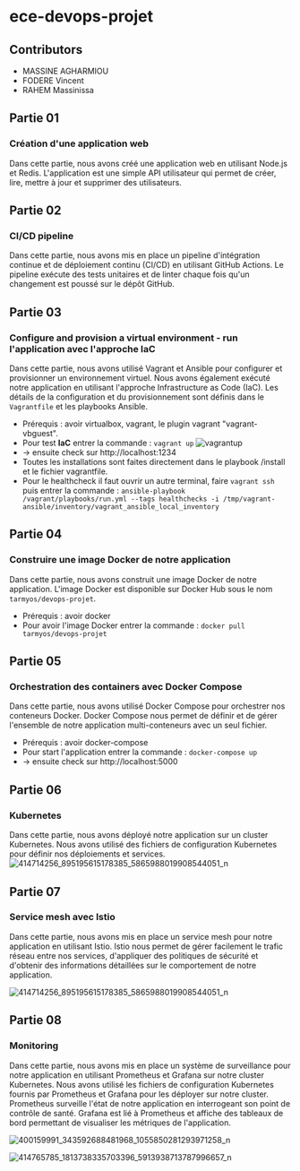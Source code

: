 # ece-devops-projet

## Contributors

- MASSINE AGHARMIOU
- FODERE Vincent
- RAHEM Massinissa

## Partie 01

### Création d'une application web

Dans cette partie, nous avons créé une application web en utilisant Node.js et Redis. L'application est une simple API utilisateur qui permet de créer, lire, mettre à jour et supprimer des utilisateurs.

## Partie 02

### CI/CD pipeline

Dans cette partie, nous avons mis en place un pipeline d'intégration continue et de déploiement continu (CI/CD) en utilisant GitHub Actions. Le pipeline exécute des tests unitaires et de linter chaque fois qu'un changement est poussé sur le dépôt GitHub.


## Partie 03

### Configure and provision a virtual environment - run l'application avec l'approche IaC

Dans cette partie, nous avons utilisé Vagrant et Ansible pour configurer et provisionner un environnement virtuel. Nous avons également exécuté notre application en utilisant l'approche Infrastructure as Code (IaC). Les détails de la configuration et du provisionnement sont définis dans le `Vagrantfile` et les playbooks Ansible.


- Prérequis : avoir virtualbox, vagrant, le plugin vagrant "vagrant-vbguest".
- Pour test **IaC** entrer la commande :
```vagrant up``` 
![vagrantup](image/vagrantup.png)
- -> ensuite check sur http://localhost:1234
- Toutes les installations sont faites directement dans le playbook /install et le fichier vagrantfile.
- Pour le healthcheck il faut ouvrir un autre terminal, faire ```vagrant ssh``` puis entrer la commande :
```ansible-playbook /vagrant/playbooks/run.yml --tags healthchecks -i /tmp/vagrant-ansible/inventory/vagrant_ansible_local_inventory```

## Partie 04

### Construire une image Docker de notre application

Dans cette partie, nous avons construit une image Docker de notre application. L'image Docker est disponible sur Docker Hub sous le nom `tarmyos/devops-projet`.


- Prérequis : avoir docker
- Pour avoir l'image Docker entrer la commande :
```docker pull tarmyos/devops-projet``` 

## Partie 05

### Orchestration des containers avec Docker Compose

Dans cette partie, nous avons utilisé Docker Compose pour orchestrer nos conteneurs Docker. Docker Compose nous permet de définir et de gérer l'ensemble de notre application multi-conteneurs avec un seul fichier.


- Prérequis : avoir docker-compose
- Pour start l'application entrer la commande :
```docker-compose up```
- -> ensuite check sur http://localhost:5000

## Partie 06 

### Kubernetes

Dans cette partie, nous avons déployé notre application sur un cluster Kubernetes. Nous avons utilisé des fichiers de configuration Kubernetes pour définir nos déploiements et services.
![414714256_895195615178385_5865988019908544051_n](https://github.com/massine2001/ece-devops-projet/assets/137456591/a465af77-3af5-4841-8589-c38238034709)


## Partie 07

### Service mesh avec Istio

Dans cette partie, nous avons mis en place un service mesh pour notre application en utilisant Istio. Istio nous permet de gérer facilement le trafic réseau entre nos services, d'appliquer des politiques de sécurité et d'obtenir des informations détaillées sur le comportement de notre application.

![414714256_895195615178385_5865988019908544051_n](https://github.com/massine2001/ece-devops-projet/assets/137456591/9718b2f9-e8b4-4b3c-b02d-b8ab179fc545)


## Partie 08 

### Monitoring

Dans cette partie, nous avons mis en place un système de surveillance pour notre application en utilisant Prometheus et Grafana sur notre cluster Kubernetes.
Nous avons utilisé les fichiers de configuration Kubernetes fournis par Prometheus et Grafana pour les déployer sur notre cluster.
Prometheus surveille l'état de notre application en interrogeant son point de contrôle de santé.
Grafana est lié à Prometheus et affiche des tableaux de bord permettant de visualiser les métriques de l'application.

![400159991_343592688481968_1055850281293971258_n](https://github.com/massine2001/ece-devops-projet/assets/137456591/1a30ac47-aaf4-47b9-8abd-d633f5583386)

![414765785_1813738335703396_5913938713787996657_n](https://github.com/massine2001/ece-devops-projet/assets/137456591/ffb314ad-1fc6-4628-8834-562bfba27261)





